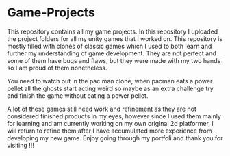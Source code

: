 # Game-Projects
This repository contains all my game projects. In this repository I uploaded the project folders for all my unity games that I worked on. This repository is mostly filled with clones of classic games which I used to both learn and further my understanding of game development. They are not perfect and some of them have bugs and flaws, but they were made with my two hands so I am proud of them nonetheless. 

You need to watch out in the pac man clone, when pacman eats a power pellet all the ghosts start acting weird so maybe as an extra challenge try and finish the game without eating a power pellet. 

A lot of these games still need work and refinement as they are not considered finished products in my eyes, however since I used them mainly for learning and am currently working on my own original 2d platformer, I will return to refine them after I have accumulated more experience from developing my new game. 
Enjoy going through my portfoli and thank you for visiting !!!
